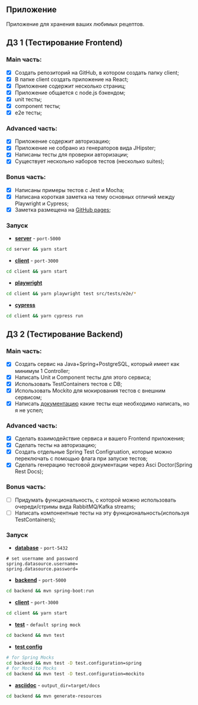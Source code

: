## Приложение

Приложение для хранения ваших любимых рецептов.

##  ДЗ 1 (Тестирование Frontend)
### Main часть:

- [x] Создать репозиторий на GitHub, в котором создать папку client;
- [x] В папке client создать приложение на React;
- [x] Приложение содержит несколько страниц;
- [x] Приложение общается с node.js бэкендом;
- [x] unit тесты;
- [x] component тесты;
- [x] e2e тесты;

### Advanced часть:

- [x] Приложение содержит авторизацию;
- [x] Приложение не собрано из генераторов вида JHipster;
- [x] Написаны тесты для проверки авторизации;
- [x] Существует нескольно наборов тестов (несколько suites);

### Bonus часть:

- [x] Написаны примеры тестов с Jest и Mocha;
- [x] Написана короткая заметка на тему основных отличий между Playwright и Cypress;
- [x] Заметка размещена на [GitHub pages](https://dromanenko.github.io/itmo-testing/hw1);

### Запуск

- [**server**](server) - `port-5000`
```bash
cd server && yarn start
```
- [**client**](client) - `port-3000`
```bash
cd client && yarn start
```
- [**playwright**](client/src/tests/e2e)
```bash
cd client && yarn playwright test src/tests/e2e/*
```
- [**cypress**](client/cypress/integration/Main.spec.js)
```bash
cd client && yarn cypress run
```

## ДЗ 2 (Тестирование Backend)
### Main часть:

- [x] Создать сервис на Java+Spring+PostgreSQL, который имеет как минимум 1 Controller;
- [x] Написать Unit и Component тесты для этого сервиса;
- [x] Использовать TestContainers тестов с DB;
- [x] Использовать Mockito для мокирования тестов с внешним сервисом;
- [x] Написать [документацию](backend/TODO.md) какие тесты еще необходимо написать, но я не успел;

### Advanced часть:

- [x] Сделать взаимодействие сервиса и вашего Frontend приложения;
- [x] Сделать тесты на авторизацию;
- [x] Создать отдельные Spring Test Configruation, которые можно переключать с помощью флага при запуске тестов;
- [x] Сделать генерацию тестовой документации через Asci Doctor(Spring Rest Docs);

### Bonus часть:

- [ ] Придумать функциональность, с которой можно использовать очереди/стримы вида RabbitMQ/Kafka streams;
- [ ] Написать компонентные тесты на эту функциональность(используя TestContainers);

### Запуск
- [**database**](backend/src/main/resources/application.properties) - `port-5432`
```properties
# set username and password
spring.datasource.username=
spring.datasource.password=
```
- [**backend**](backend) - `port-5000`
```bash
cd backend && mvn spring-boot:run
```
- [**client**](client) - `port-3000`
```bash
cd client && yarn start
```
- [**test**](backend/src/test/kotlin/com/github/dromanenko/backend) - `default spring mock`
```bash
cd backend && mvn test
```
- [**test config**](backend/src/test/kotlin/com/github/dromanenko/backend/base/configuration)
```bash
# for Spring Mocks
cd backend && mvn test -D test.configuration=spring 
# for Mockito Mocks
cd backend && mvn test -D test.configuration=mockito
```
- [**asciidoc**](backend/src/main/asciidoc) - `output_dir=target/docs`
```bash
cd backend && mvn generate-resources
```